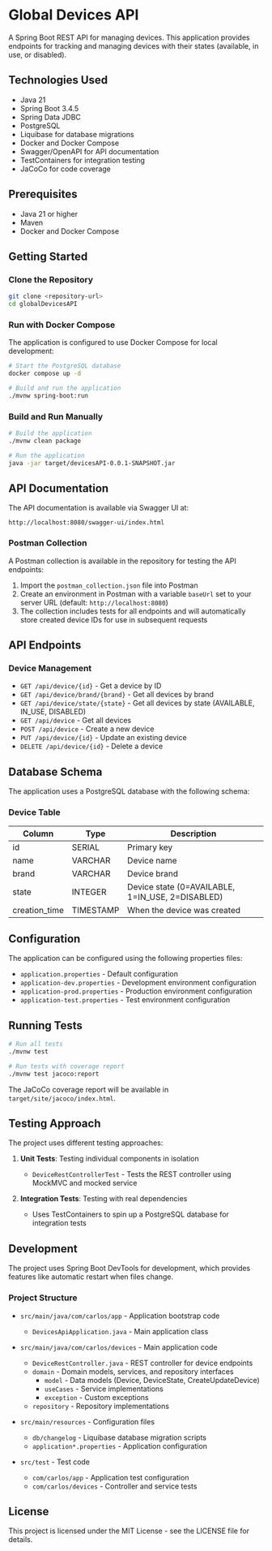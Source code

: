 # Global Devices API

A Spring Boot REST API for managing devices. This application provides endpoints for tracking and managing devices with their states (available, in use, or disabled).

## Technologies Used

- Java 21
- Spring Boot 3.4.5
- Spring Data JDBC
- PostgreSQL
- Liquibase for database migrations
- Docker and Docker Compose
- Swagger/OpenAPI for API documentation
- TestContainers for integration testing
- JaCoCo for code coverage

## Prerequisites

- Java 21 or higher
- Maven
- Docker and Docker Compose

## Getting Started

### Clone the Repository

```bash
git clone <repository-url>
cd globalDevicesAPI
```

### Run with Docker Compose

The application is configured to use Docker Compose for local development:

```bash
# Start the PostgreSQL database
docker compose up -d

# Build and run the application
./mvnw spring-boot:run
```

### Build and Run Manually

```bash
# Build the application
./mvnw clean package

# Run the application
java -jar target/devicesAPI-0.0.1-SNAPSHOT.jar
```

## API Documentation

The API documentation is available via Swagger UI at:

```
http://localhost:8080/swagger-ui/index.html
```

### Postman Collection

A Postman collection is available in the repository for testing the API endpoints:

1. Import the `postman_collection.json` file into Postman
2. Create an environment in Postman with a variable `baseUrl` set to your server URL (default: `http://localhost:8080`)
3. The collection includes tests for all endpoints and will automatically store created device IDs for use in subsequent requests

## API Endpoints

### Device Management

- `GET /api/device/{id}` - Get a device by ID
- `GET /api/device/brand/{brand}` - Get all devices by brand
- `GET /api/device/state/{state}` - Get all devices by state (AVAILABLE, IN_USE, DISABLED)
- `GET /api/device` - Get all devices
- `POST /api/device` - Create a new device
- `PUT /api/device/{id}` - Update an existing device
- `DELETE /api/device/{id}` - Delete a device

## Database Schema

The application uses a PostgreSQL database with the following schema:

### Device Table

| Column        | Type      | Description                                |
|---------------|-----------|--------------------------------------------|
| id            | SERIAL    | Primary key                                |
| name          | VARCHAR   | Device name                                |
| brand         | VARCHAR   | Device brand                               |
| state         | INTEGER   | Device state (0=AVAILABLE, 1=IN_USE, 2=DISABLED) |
| creation_time | TIMESTAMP | When the device was created                |

## Configuration

The application can be configured using the following properties files:

- `application.properties` - Default configuration
- `application-dev.properties` - Development environment configuration
- `application-prod.properties` - Production environment configuration
- `application-test.properties` - Test environment configuration

## Running Tests

```bash
# Run all tests
./mvnw test

# Run tests with coverage report
./mvnw test jacoco:report
```

The JaCoCo coverage report will be available in `target/site/jacoco/index.html`.

## Testing Approach

The project uses different testing approaches:

1. **Unit Tests**: Testing individual components in isolation
   - `DeviceRestControllerTest` - Tests the REST controller using MockMVC and mocked service

2. **Integration Tests**: Testing with real dependencies
   - Uses TestContainers to spin up a PostgreSQL database for integration tests

## Development

The project uses Spring Boot DevTools for development, which provides features like automatic restart when files change.

### Project Structure

- `src/main/java/com/carlos/app` - Application bootstrap code
  - `DevicesApiApplication.java` - Main application class

- `src/main/java/com/carlos/devices` - Main application code
  - `DeviceRestController.java` - REST controller for device endpoints
  - `domain` - Domain models, services, and repository interfaces
    - `model` - Data models (Device, DeviceState, CreateUpdateDevice)
    - `useCases` - Service implementations
    - `exception` - Custom exceptions
  - `repository` - Repository implementations

- `src/main/resources` - Configuration files
  - `db/changelog` - Liquibase database migration scripts
  - `application*.properties` - Application configuration

- `src/test` - Test code
  - `com/carlos/app` - Application test configuration
  - `com/carlos/devices` - Controller and service tests

## License

This project is licensed under the MIT License - see the LICENSE file for details.
